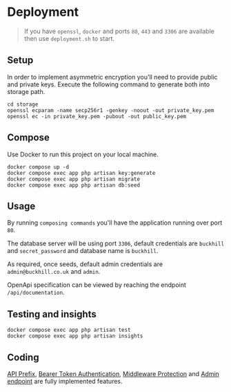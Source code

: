 # Deployment

> If you have `openssl`, `docker` and ports `80`, `443` and `3306` are available then use `deployment.sh` to start.

## Setup

In order to implement asymmetric encryption you'll need to provide public and private keys. Execute the following command to generate both into storage path.

```shell
cd storage
openssl ecparam -name secp256r1 -genkey -noout -out private_key.pem
openssl ec -in private_key.pem -pubout -out public_key.pem
```

## Compose

Use Docker to run this project on your local machine.

```
docker compose up -d
docker compose exec app php artisan key:generate
docker compose exec app php artisan migrate
docker compose exec app php artisan db:seed
```

## Usage

By running `composing commands` you'll have the application running over port `80`.

The database server will be using port `3306`, default credentials are `buckhill` and `secret_password` and database name is `buckhill`.

As required, once seeds, default admin credentials are `admin@buckhill.co.uk` and `admin`.

OpenApi specification can be viewed by reaching the endpoint `/api/documentation`.

## Testing and insights

```
docker compose exec app php artisan test
docker compose exec app php artisan insights
```

## Coding

[API Prefix](https://github.com/SpiritSaint/backend_test/issues/5), [Bearer Token Authentication](https://github.com/SpiritSaint/backend_test/issues/6), [Middleware Protection](https://github.com/SpiritSaint/backend_test/issues/7) and [Admin endpoint](https://github.com/SpiritSaint/backend_test/issues/8) are fully implemented features. 
